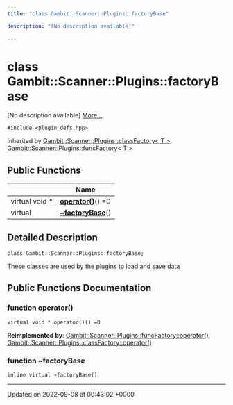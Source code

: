 ```yaml
---
title: "class Gambit::Scanner::Plugins::factoryBase"

description: "[No description available]"

---
```


# class Gambit::Scanner::Plugins::factoryBase



[No description available] [More...](#detailed-description)


`#include <plugin_defs.hpp>`

Inherited by [Gambit::Scanner::Plugins::classFactory< T >](/documentation/code/classes/classgambit_1_1scanner_1_1plugins_1_1classfactory/), [Gambit::Scanner::Plugins::funcFactory< T >](/documentation/code/classes/classgambit_1_1scanner_1_1plugins_1_1funcfactory/)

## Public Functions

|                | Name           |
| -------------- | -------------- |
| virtual void * | **[operator()](/documentation/code/classes/classgambit_1_1scanner_1_1plugins_1_1factorybase/#function-operator)**() =0 |
| virtual | **[~factoryBase](/documentation/code/classes/classgambit_1_1scanner_1_1plugins_1_1factorybase/#function-factorybase)**() |

## Detailed Description

```
class Gambit::Scanner::Plugins::factoryBase;
```


These classes are used by the plugins to load and save data 

## Public Functions Documentation

### function operator()

```
virtual void * operator()() =0
```


**Reimplemented by**: [Gambit::Scanner::Plugins::funcFactory::operator()](/documentation/code/classes/classgambit_1_1scanner_1_1plugins_1_1funcfactory/#function-operator), [Gambit::Scanner::Plugins::classFactory::operator()](/documentation/code/classes/classgambit_1_1scanner_1_1plugins_1_1classfactory/#function-operator)


### function ~factoryBase

```
inline virtual ~factoryBase()
```


-------------------------------

Updated on 2022-09-08 at 00:43:02 +0000